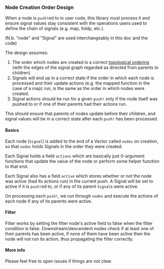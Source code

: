 ### Node Creation Order Design

When a node is `push!`ed to in user code, this library must process it and ensure signal values stay consistent with the operations users used to define the chain of signals (e.g. map, foldp, etc.).

(N.b. "node" and "Signal" are used interchangeably in this doc and the code)

The design assumes:

1. The order which nodes are created is a correct [topological ordering](https://en.wikipedia.org/wiki/Topological_ordering) (with the edges of the signal graph  regarded as directed from parents to children)
2. Signals will end up in a correct state if the order in which each node is processed and their update actions (e.g. the mapped function in the case of a map) run, is the same as the order in which nodes were created.
3. Signal actions should be run for a given `push!` only if the node itself was pushed to or if one of their parents had their actions run.

This should ensure that parents of nodes update before their children, and signal values will be in a correct state after each `push!` has been processed.

#### Basics

Each node (`Signal`) is added to the end of a Vector called `nodes` on creation, so that `nodes` holds Signals in the order they were created.

Each Signal holds a field `actions` which are basically just 0-argument functions that update the value of the node or perform some helper function to that end.

Each Signal also has a field `active` which stores whether or not the node was active (had its actions run) in the current push. A Signal will be set to active if it is `push!`ed to, or if any of its parent `Signal`s were active.

On processing each `push!`, we run through `nodes` and execute the actions of each node if any of its parents were active.

#### Filter

Filter works by setting the filter node's active field to false when the filter condition is false. Downstream/descendent nodes check if at least one of their parents has been active, if none of them have been active then the node will not run its action, thus propagating the filter correctly.

#### More info

Please feel free to open issues if things are not clear.
